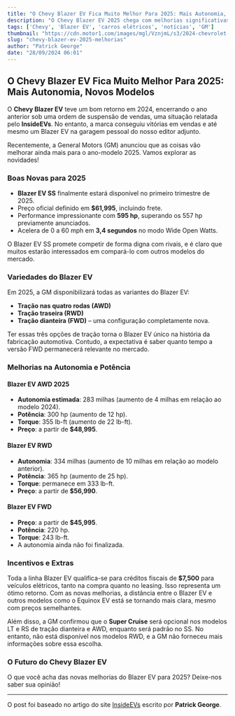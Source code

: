 ```yaml
---
title: "O Chevy Blazer EV Fica Muito Melhor Para 2025: Mais Autonomia, Novos Modelos"
description: "O Chevy Blazer EV 2025 chega com melhorias significativas em desempenho, autonomia e variedade de modelos. Descubra tudo sobre as novidades e o que esperar do próximo ano!"
tags: ['Chevy', 'Blazer EV', 'carros elétricos', 'notícias', 'GM']
thumbnail: "https://cdn.motor1.com/images/mgl/VznjmL/s3/2024-chevrolet-blazer-ev-ss-exterior.jpg"
slug: "chevy-blazer-ev-2025-melhorias"
author: "Patrick George"
date: "28/09/2024 06:01"
---
```


## O Chevy Blazer EV Fica Muito Melhor Para 2025: Mais Autonomia, Novos Modelos

O **Chevy Blazer EV** teve um bom retorno em 2024, encerrando o ano anterior sob uma ordem de suspensão de vendas, uma situação relatada pelo **InsideEVs**. No entanto, a marca conseguiu vitórias em vendas e até mesmo um Blazer EV na garagem pessoal do nosso editor adjunto.

Recentemente, a General Motors (GM) anunciou que as coisas vão melhorar ainda mais para o ano-modelo 2025. Vamos explorar as novidades!

### Boas Novas para 2025

- **Blazer EV SS** finalmente estará disponível no primeiro trimestre de 2025.
- Preço oficial definido em **$61,995**, incluindo frete.
- Performance impressionante com **595 hp**, superando os 557 hp previamente anunciados.
- Acelera de 0 a 60 mph em **3,4 segundos** no modo Wide Open Watts.

O Blazer EV SS promete competir de forma digna com rivais, e é claro que muitos estarão interessados em compará-lo com outros modelos do mercado.

### Variedades do Blazer EV

Em 2025, a GM disponibilizará todas as variantes do Blazer EV:
- **Tração nas quatro rodas (AWD)**
- **Tração traseira (RWD)**
- **Tração dianteira (FWD)** – uma configuração completamente nova.

Ter essas três opções de tração torna o Blazer EV único na história da fabricação automotiva. Contudo, a expectativa é saber quanto tempo a versão FWD permanecerá relevante no mercado.

### Melhorias na Autonomia e Potência

#### Blazer EV AWD 2025
- **Autonomia estimada**: 283 milhas (aumento de 4 milhas em relação ao modelo 2024).
- **Potência**: 300 hp (aumento de 12 hp).
- **Torque**: 355 lb-ft (aumento de 22 lb-ft).
- **Preço**: a partir de **$48,995**.

#### Blazer EV RWD
- **Autonomia**: 334 milhas (aumento de 10 milhas em relação ao modelo anterior).
- **Potência**: 365 hp (aumento de 25 hp).
- **Torque**: permanece em 333 lb-ft.
- **Preço**: a partir de **$56,990**.

#### Blazer EV FWD
- **Preço**: a partir de **$45,995**.
- **Potência**: 220 hp.
- **Torque**: 243 lb-ft.
- A autonomia ainda não foi finalizada.

### Incentivos e Extras

Toda a linha Blazer EV qualifica-se para créditos fiscais de **$7,500** para veículos elétricos, tanto na compra quanto no leasing. Isso representa um ótimo retorno. Com as novas melhorias, a distância entre o Blazer EV e outros modelos como o Equinox EV está se tornando mais clara, mesmo com preços semelhantes.

Além disso, a GM confirmou que o **Super Cruise** será opcional nos modelos LT e RS de tração dianteira e AWD, enquanto será padrão no SS. No entanto, não está disponível nos modelos RWD, e a GM não forneceu mais informações sobre essa escolha.

### O Futuro do Chevy Blazer EV

O que você acha das novas melhorias do Blazer EV para 2025? Deixe-nos saber sua opinião!

---  
O post foi baseado no artigo do site [InsideEVs](https://insideevs.com/news/735376/blazer-ev-2025-lineup/) escrito por **Patrick George**.